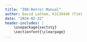 ```yaml
---
title: "Z80-Retro! Manual"
author: David Latham, K3130440 (Tim)
date: "2024-02-22"
header-includes: |
    \usepackage{sectsty}
    \sectionfont{\clearpage}
...
```

